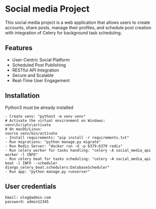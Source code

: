 # Social media Project

This social media project is a web application that allows users to create accounts, share posts, manage their profiles, and schedule post creation with integration of Celery for background task scheduling.

## Features

* User-Centric Social Platform
* Scheduled Post Publishing
* RESTful API Integration
* Secure and Scalable
* Real-Time User Engagement

## Installation

Python3 must be already installed

```shell
- Сreate venv: "python3 -m venv venv"
# Activate the virtual environment on Windows:
venv\Scripts\activate
# On macOS/Linux:
source venv/bin/activate
- Install requirements: "pip install -r requirements.txt"
- Run migrations: "python manage.py migrate"
- Run Redis Server: "docker run -d -p 6379:6379 redis"
- Run celery worker for tasks handling: "celery -A social_media_api worker -l INFO"
- Run celery beat for tasks scheduling: "celery -A social_media_api beat -l INFO --scheduler django_celery_beat.schedulers:DatabaseScheduler"
- Run app: "python manage.py runserver"
```

## User credentials

```shell
Email: oleg@admin.com
password: admin12345
```
